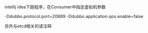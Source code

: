 intellij idea下跑程序，在Consumer中指定虚拟机参数

-Ddubbo.protocol.port=20889 -Ddubbo.application.qos.enable=false



另外与etcd相关的请注释

